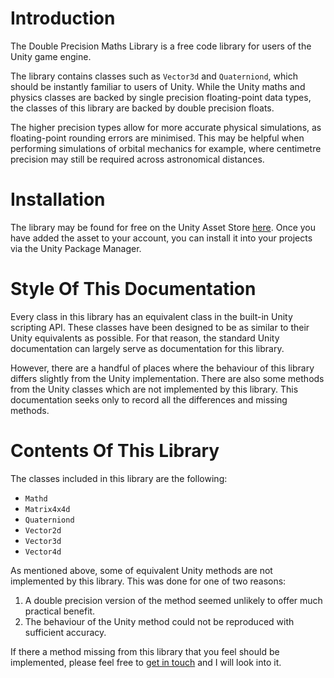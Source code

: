# Introduction

The Double Precision Maths Library is a free code library for users of the Unity game engine. 

The library contains classes such as `Vector3d` and `Quaterniond`, which should be instantly familiar to users of Unity. While the Unity maths and physics classes are backed by single precision floating-point data types, the classes of this library are backed by double precision floats. 

The higher precision types allow for more accurate physical simulations, as floating-point rounding errors are minimised. This may be helpful when performing simulations of orbital mechanics for example, where centimetre precision may still be required across astronomical distances.

# Installation

The library may be found for free on the Unity Asset Store [here](https://assetstore.unity.com/packages/tools/physics/double-precision-maths-library-282105). Once you have added the asset to your account, you can install it into your projects via the Unity Package Manager.

# Style Of This Documentation

Every class in this library has an equivalent class in the built-in Unity scripting API. These classes have been designed to be as similar to their Unity equivalents as possible. For that reason, the standard Unity documentation can largely serve as documentation for this library. 

However, there are a handful of places where the behaviour of this library differs slightly from the Unity implementation. There are also some methods from the Unity classes which are not implemented by this library. This documentation seeks only to record all the differences and missing methods.

# Contents Of This Library

The classes included in this library are the following:

* `Mathd`
* `Matrix4x4d`
* `Quaterniond`
* `Vector2d`
* `Vector3d` 
* `Vector4d`

As mentioned above, some of equivalent Unity methods are not implemented by this library. This was done for one of two reasons:

1. A double precision version of the method seemed unlikely to offer much practical benefit.
2. The behaviour of the Unity method could not be reproduced with sufficient accuracy.

If there a method missing from this library that you feel should be implemented, please feel free to [get in touch](mailto:robertclose@pm.me?subject=DPML) and I will look into it.
